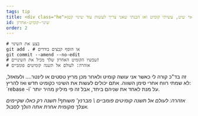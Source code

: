 ```yaml
---
tags: tip
title: <div class="he">אוי שיט, עשיתי קומיט ואז הבנתי שאני צריך לעשות עוד שינוי קטן!</div>
id: שינוי-קומיט-אחרון
order: 2
---
```


```git
# בצע את השינוי
git add . # או הוסף קבצים בודדים
git commit --amend --no-edit
# עכשיו הקומיט האחרון שלך מכיל את השינויים!
# אזהרה: לעולם אל תשנה קומיטים פומביים
```
<div class="he">
זה בד"כ קורה לי כאשר אני עושה קומיט ולאחר מכן מריץ טסטים או לינטר.... ולעזאזל, לא שמתי רווח אחרי סימן השווה.
אתם יכולים לעשות את השינוי כקומיט חדש ואז להריץ:
`rebase -i`
על מנת לאחד את שניהם ביחד, אבל זה פי מיליון מהיר יותר.

*אזהרה: לעולם אל תשנה קומיטים פומביים \ מברנץ' משותף! תשנה רק כאלו שקיימים אצלך מקומית אחרת אתה הולך לסבול.*
</div>